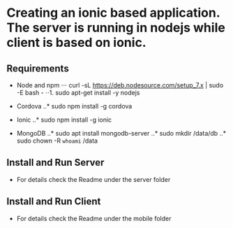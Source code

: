 # Creating an ionic based application. The server is running in nodejs while client is based on ionic. 

## Requirements

- Node and npm
⋅⋅⋅ curl -sL https://deb.nodesource.com/setup_7.x | sudo -E bash -
⋅⋅1. sudo apt-get install -y nodejs

- Cordova
..* sudo npm install -g cordova

- Ionic
..* sudo npm install -g ionic

- MongoDB
..* sudo apt install mongodb-server
..* sudo mkdir /data/db
..* sudo chown -R `whoami` /data

## Install and Run Server
- For details check the Readme under the server folder

## Install and Run Client
- For details check the Readme under the mobile folder
